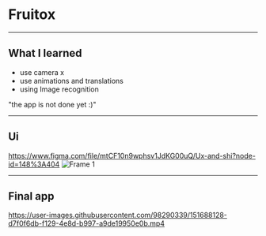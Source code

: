 # Fruitox
___
## What I learned
- use camera x
- use animations and translations
- using Image recognition 

"the app is not done yet :)"
___
## Ui
https://www.figma.com/file/mtCF10n9wphsv1JdKG00uQ/Ux-and-shi?node-id=148%3A404
![Frame 1](https://user-images.githubusercontent.com/98290339/151688124-a48a069b-b8e9-4ba4-adf0-919ccad8c200.png)
___
## Final app



https://user-images.githubusercontent.com/98290339/151688128-d7f0f6db-f129-4e8d-b997-a9de19950e0b.mp4


